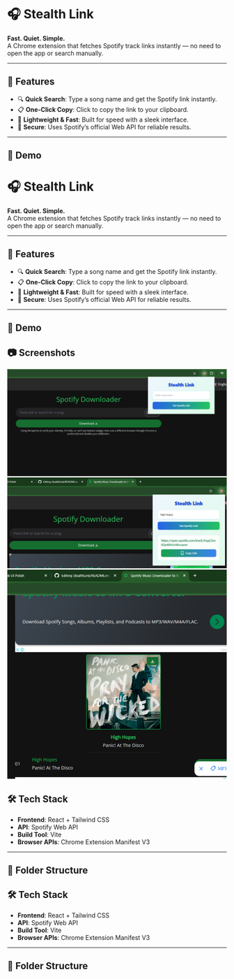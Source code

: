 # 🎧 Stealth Link

**Fast. Quiet. Simple.**  
A Chrome extension that fetches Spotify track links instantly — no need to open the app or search manually.

---

## 🚀 Features

- 🔍 **Quick Search**: Type a song name and get the Spotify link instantly.
- 📋 **One-Click Copy**: Click to copy the link to your clipboard.
- 🎯 **Lightweight & Fast**: Built for speed with a sleek interface.
- 🔐 **Secure**: Uses Spotify’s official Web API for reliable results.

---

## 📸 Demo

# 🎧 Stealth Link

**Fast. Quiet. Simple.**  
A Chrome extension that fetches Spotify track links instantly — no need to open the app or search manually.

---

## 🚀 Features

- 🔍 **Quick Search**: Type a song name and get the Spotify link instantly.
- 📋 **One-Click Copy**: Click to copy the link to your clipboard.
- 🎯 **Lightweight & Fast**: Built for speed with a sleek interface.
- 🔐 **Secure**: Uses Spotify’s official Web API for reliable results.

---

## 📸 Demo

## 📷 Screenshots

![Screenshot 1](./image1.png)
![Screenshot 2](./image2.png)
![Screenshot 3](./image3.png)


## 🛠️ Tech Stack

- **Frontend**: React + Tailwind CSS
- **API**: Spotify Web API
- **Build Tool**: Vite
- **Browser APIs**: Chrome Extension Manifest V3

---

## 📂 Folder Structure



## 🛠️ Tech Stack

- **Frontend**: React + Tailwind CSS
- **API**: Spotify Web API
- **Build Tool**: Vite
- **Browser APIs**: Chrome Extension Manifest V3

---

## 📂 Folder Structure

